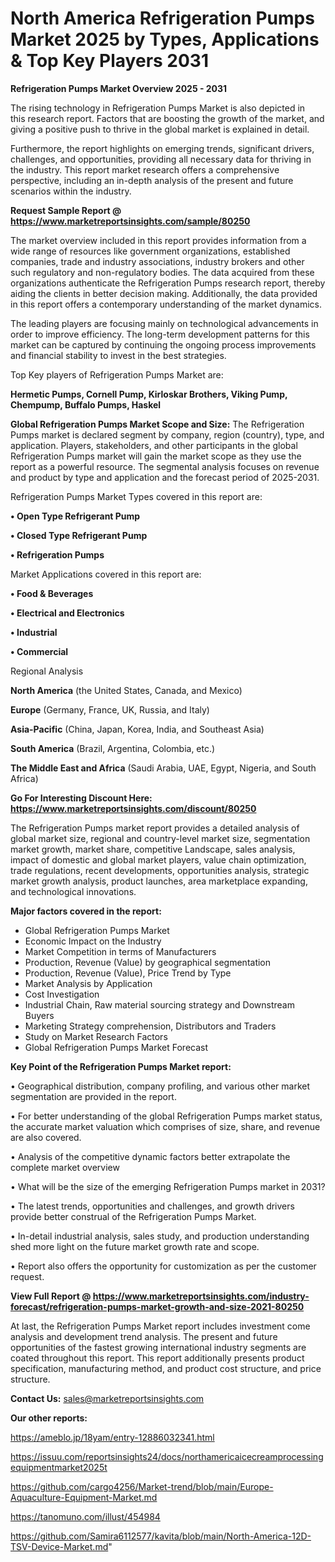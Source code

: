 # North America Refrigeration Pumps Market 2025 by Types, Applications & Top Key Players 2031

<Strong> Refrigeration Pumps Market Overview 2025 - 2031</strong>

The rising technology in Refrigeration Pumps Market is also depicted in this research report. Factors that are boosting the growth of the market, and giving a positive push to thrive in the global market is explained in detail.

Furthermore, the report highlights on emerging trends, significant drivers, challenges, and opportunities, providing all necessary data for thriving in the industry. This report market research offers a comprehensive perspective, including an in-depth analysis of the present and future scenarios within the industry.

<strong>Request Sample Report @ <a href=https://www.marketreportsinsights.com/sample/80250>https://www.marketreportsinsights.com/sample/80250</a></strong>

The market overview included in this report provides information from a wide range of resources like government organizations, established companies, trade and industry associations, industry brokers and other such regulatory and non-regulatory bodies. The data acquired from these organizations authenticate the Refrigeration Pumps research report, thereby aiding the clients in better decision making. Additionally, the data provided in this report offers a contemporary understanding of the market dynamics.

The leading players are focusing mainly on technological advancements in order to improve efficiency. The long-term development patterns for this market can be captured by continuing the ongoing process improvements and financial stability to invest in the best strategies.

Top Key players of Refrigeration Pumps Market are:

<strong>Hermetic Pumps, Cornell Pump, Kirloskar Brothers, Viking Pump, Chempump, Buffalo Pumps, Haskel</strong>

<strong><b>Global Refrigeration Pumps Market Scope and Size:</b></strong>
The Refrigeration Pumps market is declared segment by company, region (country), type, and application. Players, stakeholders, and other participants in the global Refrigeration Pumps market will gain the market scope as they use the report as a powerful resource. The segmental analysis focuses on revenue and product by type and application and the forecast period of 2025-2031.

Refrigeration Pumps Market Types covered in this report are:

<strong>• Open Type Refrigerant Pump

• Closed Type Refrigerant Pump

• Refrigeration Pumps</strong>

Market Applications covered in this report are:

<strong>• Food & Beverages

• Electrical and Electronics

• Industrial

• Commercial</strong> 

Regional Analysis

<strong>North America</strong> (the United States, Canada, and Mexico)

<strong>Europe</strong> (Germany, France, UK, Russia, and Italy)

<strong>Asia-Pacific</strong> (China, Japan, Korea, India, and Southeast Asia)

<strong>South America</strong> (Brazil, Argentina, Colombia, etc.)

<strong>The Middle East and Africa</strong> (Saudi Arabia, UAE, Egypt, Nigeria, and South Africa)

<strong>Go For Interesting Discount Here: <a href=https://www.marketreportsinsights.com/discount/80250>https://www.marketreportsinsights.com/discount/80250</a></strong>

The Refrigeration Pumps market report provides a detailed analysis of global market size, regional and country-level market size, segmentation market growth, market share, competitive Landscape, sales analysis, impact of domestic and global market players, value chain optimization, trade regulations, recent developments, opportunities analysis, strategic market growth analysis, product launches, area marketplace expanding, and technological innovations.

<strong><b>Major factors covered in the report:</b></strong>
<ul>
  <li>Global Refrigeration Pumps Market </li>
  <li>Economic Impact on the Industry</li>
  <li>Market Competition in terms of Manufacturers</li>
  <li>Production, Revenue (Value) by geographical segmentation</li>
  <li>Production, Revenue (Value), Price Trend by Type</li>
  <li>Market Analysis by Application</li>
  <li>Cost Investigation</li>
  <li>Industrial Chain, Raw material sourcing strategy and Downstream Buyers</li>
  <li>Marketing Strategy comprehension, Distributors and Traders</li>
  <li>Study on Market Research Factors</li>
  <li>Global Refrigeration Pumps Market Forecast</li>
</ul>

<strong><b>Key Point of the Refrigeration Pumps Market report:</b></strong>

• Geographical distribution, company profiling, and various other market segmentation are provided in the report.

• For better understanding of the global Refrigeration Pumps market status, the accurate market valuation which comprises of size, share, and revenue are also covered.

• Analysis of the competitive dynamic factors better extrapolate the complete market overview

• What will be the size of the emerging Refrigeration Pumps market in 2031?

• The latest trends, opportunities and challenges, and growth drivers provide better construal of the Refrigeration Pumps Market.

• In-detail industrial analysis, sales study, and production understanding shed more light on the future market growth rate and scope.

• Report also offers the opportunity for customization as per the customer request.

<strong><b>View Full Report @ <a href=https://www.marketreportsinsights.com/industry-forecast/refrigeration-pumps-market-growth-and-size-2021-80250>https://www.marketreportsinsights.com/industry-forecast/refrigeration-pumps-market-growth-and-size-2021-80250</a></b></strong>


At last, the Refrigeration Pumps Market report includes investment come analysis and development trend analysis. The present and future opportunities of the fastest growing international industry segments are coated throughout this report. This report additionally presents product specification, manufacturing method, and product cost structure, and price structure.

<strong>Contact Us:</strong>
sales@marketreportsinsights.com

<strong>Our other reports:</strong>

<a href=https://ameblo.jp/18yam/entry-12886032341.html>https://ameblo.jp/18yam/entry-12886032341.html</a>

<a href=https://issuu.com/reportsinsights24/docs/northamericaicecreamprocessingequipmentmarket2025t>https://issuu.com/reportsinsights24/docs/northamericaicecreamprocessingequipmentmarket2025t</a>

<a href=https://github.com/cargo4256/Market-trend/blob/main/Europe-Aquaculture-Equipment-Market.md>https://github.com/cargo4256/Market-trend/blob/main/Europe-Aquaculture-Equipment-Market.md</a>

<a href=https://tanomuno.com/illust/454984>https://tanomuno.com/illust/454984</a>

<a href=https://github.com/Samira6112577/kavita/blob/main/North-America-12D-TSV-Device-Market.md>https://github.com/Samira6112577/kavita/blob/main/North-America-12D-TSV-Device-Market.md</a>"
